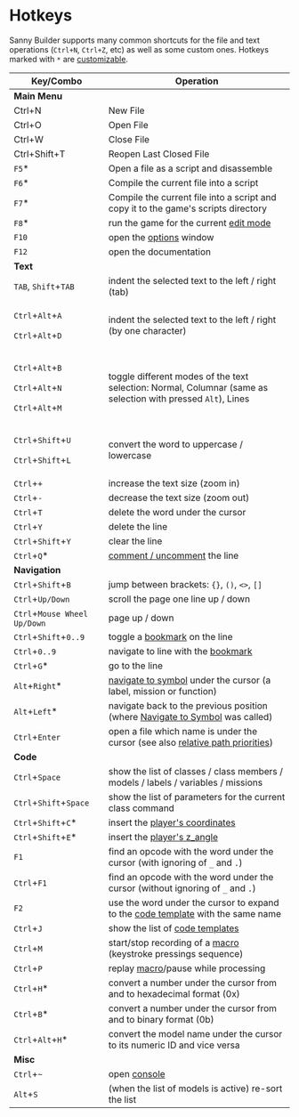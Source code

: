 # Hotkeys

Sanny Builder supports many common shortcuts for the file and text operations (`Ctrl+N`, `Ctrl+Z`, etc) as well as some custom ones.  Hotkeys marked with `*` are [customizable](options/hotkeys.md).

| Key/Combo                                                                                                                                                                | Operation                                                                                                            |
| ------------------------------------------------------------------------------------------------------------------------------------------------------------------------ | -------------------------------------------------------------------------------------------------------------------- |
| **Main Menu**                                                                                                                                                            |                                                                                                                      |
| Ctrl+N                                                                                                                                                                   | New File                                                                                                             |
| Ctrl+O                                                                                                                                                                   | Open File                                                                                                            |
| Ctrl+W                                                                                                                                                                   | Close File                                                                                                           |
| Ctrl+Shift+T                                                                                                                                                             | Reopen Last Closed File                                                                                              |
| `F5`\*                                                                                                                                                                   | Open a file as a script and disassemble                                                                              |
| `F6`\*                                                                                                                                                                   | Compile the current file into a script                                                                               |
| `F7`\*                                                                                                                                                                   | Compile the current file into a script and copy it to the game's scripts directory                                   |
| `F8`\*                                                                                                                                                                   | run the game for the current [edit mode](../edit-modes/)                                                             |
| `F10`                                                                                                                                                                    | open the [options](options/) window                                                                                  |
| `F12`                                                                                                                                                                    | open the documentation                                                                                               |
| **Text**                                                                                                                                                                 |                                                                                                                      |
| `TAB`, `Shift`+`TAB`                                                                                                                                                     | indent the selected text to the left / right (tab)                                                                   |
| <p><code>Ctrl</code>+<code>Alt</code>+<code>A</code></p><p><code>Ctrl</code>+<code>Alt</code>+<code>D</code></p>                                                         | indent the selected text to the left / right (by one character)                                                      |
| <p><code>Ctrl</code>+<code>Alt</code>+<code>B</code></p><p><code>Ctrl</code>+<code>Alt</code>+<code>N</code></p><p><code>Ctrl</code>+<code>Alt</code>+<code>M</code></p> | toggle different modes of the text selection: Normal, Columnar (same as selection with pressed `Alt`), Lines         |
| <p><code>Ctrl</code>+<code>Shift</code>+<code>U</code></p><p><code>Ctrl</code>+<code>Shift</code>+<code>L</code></p>                                                     | convert the word to uppercase / lowercase                                                                            |
| `Ctrl`+`+`                                                                                                                                                               | increase the text size (zoom in)                                                                                     |
| `Ctrl`+`-`                                                                                                                                                               | decrease the text size (zoom out)                                                                                    |
| `Ctrl`+`T`                                                                                                                                                               | delete the word under the cursor                                                                                     |
| `Ctrl`+`Y`                                                                                                                                                               | delete the line                                                                                                      |
| `Ctrl`+`Shift`+`Y`                                                                                                                                                       | clear the line                                                                                                       |
| `Ctrl`+`Q`\*                                                                                                                                                             | [comment / uncomment](../coding/comments.md) the line                                                                |
| **Navigation**                                                                                                                                                           |                                                                                                                      |
| `Ctrl`+`Shift`+`B`                                                                                                                                                       | jump between brackets: `{}`, `()`, `<>`, `[]`                                                                        |
| `Ctrl`+`Up/Down`                                                                                                                                                         | scroll the page one line up / down                                                                                   |
| `Ctrl`+`Mouse Wheel Up/Down`                                                                                                                                             | page up / down                                                                                                       |
| `Ctrl`+`Shift`+`0..9`                                                                                                                                                    | toggle a [bookmark](features.md#bookmarks-quick-jump) on the line                                                    |
| `Ctrl`+`0..9`                                                                                                                                                            | navigate to line with the [bookmark](features.md#bookmarks-quick-jump)                                               |
| `Ctrl`+`G`\*                                                                                                                                                             | go to the line                                                                                                       |
| `Alt`+`Right`\*                                                                                                                                                          | [navigate to symbol](features.md#navigate-to-symbol) under the cursor (a label, mission or function)                 |
| `Alt`+`Left`\*                                                                                                                                                           | navigate back to the previous position (where [Navigate to Symbol](features.md#navigate-to-symbol) was called)       |
| `Ctrl`+`Enter`                                                                                                                                                           | open a file which name is under the cursor (see also [relative path priorities](../coding/directives.md#usdinclude)) |
| **Code**                                                                                                                                                                 |                                                                                                                      |
| `Ctrl`+`Space`                                                                                                                                                           | show the list of classes / class members / models / labels / variables / missions                                    |
| `Ctrl`+`Shift`+`Space`                                                                                                                                                   | show the list of parameters for the current class command                                                            |
| `Ctrl`+`Shift`+`C`\*                                                                                                                                                     | insert the [player's coordinates](features.md#player-coordinates-management)                                         |
| `Ctrl`+`Shift`+`E`\*                                                                                                                                                     | insert the [player's z\_angle](features.md#player-coordinates-management)                                            |
| `F1`                                                                                                                                                                     | find an opcode with the word under the cursor (with ignoring of `_` and `.`)                                         |
| `Ctrl`+`F1`                                                                                                                                                              | find an opcode with the word under the cursor (without ignoring of `_` and `.`)                                      |
| `F2`                                                                                                                                                                     | use the word under the cursor to expand to the [code template](../edit-modes/code-templates.md) with the same name   |
| `Ctrl`+`J`                                                                                                                                                               | show the list of [code templates](../edit-modes/code-templates.md)                                                   |
| `Ctrl`+`M`                                                                                                                                                               | start/stop recording of a [macro ](features.md#keypress-recording-macro)(keystroke pressings sequence)               |
| `Ctrl`+`P`                                                                                                                                                               | replay [macro](features.md#keypress-recording-macro)/pause while processing                                          |
| `Ctrl`+`H`\*                                                                                                                                                             | convert a number under the cursor from and to hexadecimal format (0x)                                                |
| `Ctrl`+`B`\*                                                                                                                                                             | convert a number under the cursor from and to binary format (0b)                                                     |
| `Ctrl`+`Alt`+`H`\*                                                                                                                                                       | convert the model name under the cursor to its numeric ID and vice versa                                             |
| **Misc**                                                                                                                                                                 |                                                                                                                      |
| `Ctrl`+`~`                                                                                                                                                               | open [console](console.md)                                                                                           |
| `Alt`+`S`                                                                                                                                                                | (when the list of models is active) re-sort the list                                                                 |
